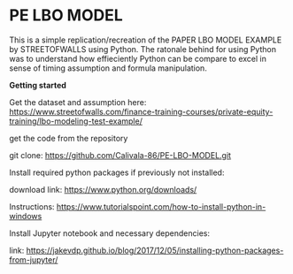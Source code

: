 # PE LBO MODEL

This is a simple replication/recreation of the PAPER LBO MODEL EXAMPLE by STREETOFWALLS using Python. The ratonale behind for using Python was to understand how effieciently Python can be compare to excel in sense of timing assumption and formula manipulation. 

**Getting started**

Get the dataset and assumption here: https://www.streetofwalls.com/finance-training-courses/private-equity-training/lbo-modeling-test-example/

get the code from the repository

git clone: https://github.com/Calivala-86/PE-LBO-MODEL.git

Install required python packages if previously not installed:

download link: https://www.python.org/downloads/

Instructions: https://www.tutorialspoint.com/how-to-install-python-in-windows

Install Jupyter notebook and necessary dependencies:

link: https://jakevdp.github.io/blog/2017/12/05/installing-python-packages-from-jupyter/



